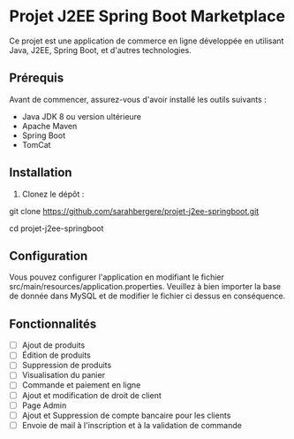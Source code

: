# Projet J2EE Spring Boot Marketplace

Ce projet est une application de commerce en ligne développée en utilisant Java, J2EE, Spring Boot, et d'autres technologies.

## Prérequis

Avant de commencer, assurez-vous d'avoir installé les outils suivants :

- Java JDK 8 ou version ultérieure
- Apache Maven
- Spring Boot
- TomCat

## Installation

1. Clonez le dépôt :

git clone https://github.com/sarahbergere/projet-j2ee-springboot.git

cd projet-j2ee-springboot

## Configuration
Vous pouvez configurer l'application en modifiant le fichier src/main/resources/application.properties.
Veuillez à bien importer la base de donnée dans MySQL et de modifier le fichier ci dessus en conséquence. 

## Fonctionnalités

- [ ] Ajout de produits
- [ ] Édition de produits
- [ ] Suppression de produits
- [ ] Visualisation du panier
- [ ] Commande et paiement en ligne
- [ ] Ajout et modification de droit de client
- [ ] Page Admin
- [ ] Ajout et Suppression de compte bancaire pour les clients
- [ ] Envoie de mail à l'inscription et à la validation de commande 
